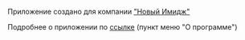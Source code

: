 Приложение создано для компании ["Новый Имидж"](https://new-image.su/)

Подробнее о приложении по [ссылке](https://digunin.github.io/auto-grid/) (пункт меню "О программе")
